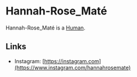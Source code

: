 # Hannah-Rose_Maté

Hannah-Rose_Maté is a [Human](40000001.md).

## Links

- Instagram: [https://instagram.com](https://www.instagram.com/hannahrosemate)
